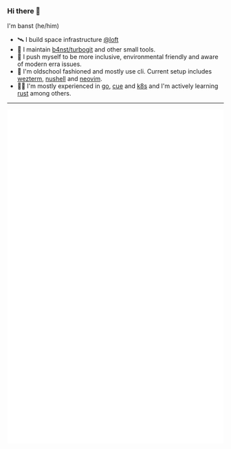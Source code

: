 ### Hi there 👋

I'm banst (he/him)

- 🛰️ I build space infrastructure [@loft](https://github.com/loft-orbital)
- 🐙 I maintain [b4nst/turbogit](https://github.com/b4nst/turbogit) and other small tools.
- 🌱 I push myself to be more inclusive, environmental friendly and aware of modern erra issues.
- 💾 I'm oldschool fashioned and mostly use cli. Current setup includes [wezterm](https://wezfurlong.org/wezterm/index.html), [nushell](https://www.nushell.sh/) and [neovim](https://neovim.io/).
- 🧑‍💻 I'm mostly experienced in [go](https://go.dev/), [cue](https://cuelang.org/) and [k8s](https://kubernetes.io/) and I'm actively learning [rust](https://www.rust-lang.org/) among others.

<hr>

![Metrics](/github-metrics.svg)
